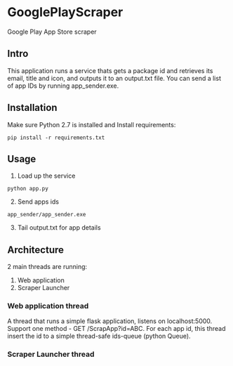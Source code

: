 # GooglePlayScraper
Google Play App Store scraper 

## Intro
This application runs a service thats gets a package id and retrieves its email, title and icon, and outputs it to an output.txt file.
You can send a list of app IDs by running app_sender.exe.

## Installation
Make sure Python 2.7 is installed and Install requirements:
```
pip install -r requirements.txt
```

## Usage
1. Load up the service
```
python app.py
```

2. Send apps ids
```
app_sender/app_sender.exe
```

3. Tail output.txt for app details

## Architecture
2 main threads are running:
1. Web application 
2. Scraper Launcher

### Web application thread
A thread that runs a simple flask application, listens on localhost:5000.
Support one method - GET /ScrapApp?id=ABC.
For each app id, this thread insert the id to a simple thread-safe ids-queue (python Queue).

### Scraper Launcher thread







